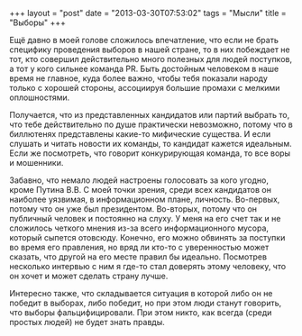 +++
layout = "post"
date = "2013-03-30T07:53:02"
tags = "Мысли"
title = "Выборы"
+++

Ещё давно в моей голове сложилось впечатление, что если не брать специфику проведения выборов в нашей стране, то в них побеждает не тот, кто совершил действительно много полезных для людей поступков, а тот у кого сильнее команда PR. Быть достойным человеком в наше время не главное, куда более важно, чтобы тебя показали народу только с хорошей стороны, ассоциируя большие промахи с мелкими оплошностями.

Получается, что из представленных кандидатов или партий выбрать то, что тебе действительно по душе практически невозможно, потому что в биллютенях представлены какие-то мифические существа. И если слушать и читать новости их команды, то кандидат кажется идеальным. Если же посмотреть, что говорит конкурирующая команда, то все воры и мошенники.

Забавно, что немало людей настроены голосовать за кого угодно, кроме Путина В.В. С моей точки зрения, среди всех кандидатов он наиболее уязвимая, в информационном плане, личность. Во-первых, потому что он уже был президентом. Во-вторых, потому что он публичный человек и постоянно на слуху. У меня на его счет так и не сложилось четкого мнения из-за всего информационного мусора, который сыпется отовсюду. Конечно, его можно обвинять за поступки во время его правления, но вряд ли кто-то с уверенностью может сказать, что другой на его месте правил бы идеально. Посмотрев несколько интервью с ним я где-то стал доверять этому человеку, что он хочет и может сделать страну лучше.

Интересно также, что складывается ситуация в которой либо он не победит в выборах, либо победит, но при этом люди станут говорить, что выборы фальцифицировали. При этом никто, как всегда (среди простых людей) не будет знать правды. 